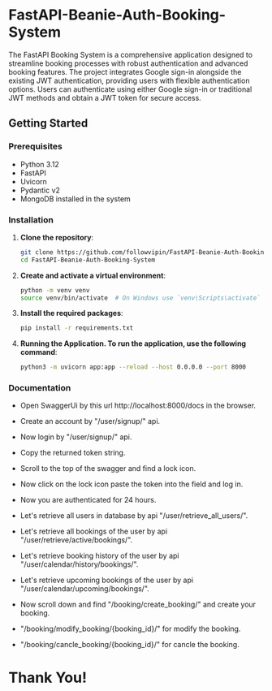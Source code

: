 # FastAPI-Beanie-Auth-Booking-System
The FastAPI Booking System is a comprehensive application designed to streamline booking processes with robust authentication and advanced booking features. The project integrates Google sign-in alongside the existing JWT authentication, providing users with flexible authentication options. Users can authenticate using either Google sign-in or traditional JWT methods and obtain a JWT token for secure access.

## Getting Started

### Prerequisites

- Python 3.12
- FastAPI
- Uvicorn
- Pydantic v2
- MongoDB installed in the system

### Installation

1. **Clone the repository**:
    ```sh
    git clone https://github.com/followvipin/FastAPI-Beanie-Auth-Booking-System.git
    cd FastAPI-Beanie-Auth-Booking-System
    ```

2. **Create and activate a virtual environment**:
    ```sh
    python -m venv venv
    source venv/bin/activate  # On Windows use `venv\Scripts\activate`
    ```

3. **Install the required packages**:
    ```sh
    pip install -r requirements.txt
    ```

4. **Running the Application. To run the application, use the following command**:
    ```sh
    python3 -m uvicorn app:app --reload --host 0.0.0.0 --port 8000
    ```

### Documentation

- Open SwaggerUi by this url http://localhost:8000/docs in the browser.

- Create an account by "/user/signup/" api.

- Now login by "/user/signup/" api.

- Copy the returned token string.

- Scroll to the top of the swagger and find a lock icon.

- Now click on the lock icon paste the token into the field and log in.

- Now you are authenticated for 24 hours.

- Let's retrieve all users in database by api "/user/retrieve_all_users/".

- Let's retrieve all bookings of the user by api "/user/retrieve/active/bookings/".

- Let's retrieve booking history of the user by api "/user/calendar/history/bookings/".

- Let's retrieve upcoming bookings of the user by api "/user/calendar/upcoming/bookings/".

- Now scroll down and find "/booking/create_booking/" and create your booking.

- "/booking/modify_booking/{booking_id}/" for modify the booking.

- "/booking/cancle_booking/{booking_id}/" for cancle the booking.

# Thank You!